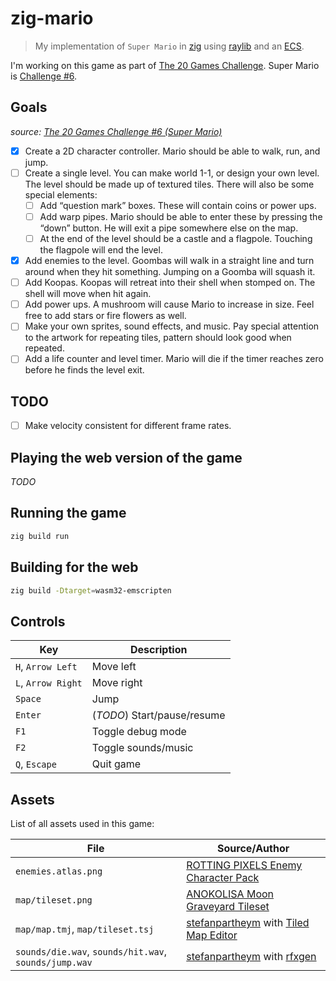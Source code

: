 # zig-mario

> My implementation of `Super Mario` in [zig](https://ziglang.org/) using [raylib](https://github.com/Not-Nik/raylib-zig) and an [ECS](https://github.com/prime31/zig-ecs).

I'm working on this game as part of [The 20 Games Challenge](https://20_games_challenge.gitlab.io/). Super Mario is [Challenge #6](https://20_games_challenge.gitlab.io/challenge/#6).

## Goals

_source: [The 20 Games Challenge #6 (Super Mario)](https://20_games_challenge.gitlab.io/challenge/#6)_

- [x] Create a 2D character controller. Mario should be able to walk, run, and jump.
- [ ] Create a single level. You can make world 1-1, or design your own level. The level should be made up of textured tiles. There will also be some special elements:
  - [ ] Add “question mark” boxes. These will contain coins or power ups.
  - [ ] Add warp pipes. Mario should be able to enter these by pressing the “down” button. He will exit a pipe somewhere else on the map.
  - [ ] At the end of the level should be a castle and a flagpole. Touching the flagpole will end the level.
- [x] Add enemies to the level. Goombas will walk in a straight line and turn around when they hit something. Jumping on a Goomba will squash it.
- [ ] Add Koopas. Koopas will retreat into their shell when stomped on. The shell will move when hit again.
- [ ] Add power ups. A mushroom will cause Mario to increase in size. Feel free to add stars or fire flowers as well.
- [ ] Make your own sprites, sound effects, and music. Pay special attention to the artwork for repeating tiles, pattern should look good when repeated.
- [ ] Add a life counter and level timer. Mario will die if the timer reaches zero before he finds the level exit.

## TODO

- [ ] Make velocity consistent for different frame rates.

## Playing the web version of the game

_TODO_

## Running the game

```sh
zig build run
```

## Building for the web

```sh
zig build -Dtarget=wasm32-emscripten
```

## Controls

| Key                | Description                 |
| ------------------ | --------------------------- |
| `H`, `Arrow Left`  | Move left                   |
| `L`, `Arrow Right` | Move right                  |
| `Space`            | Jump                        |
| `Enter`            | (_TODO_) Start/pause/resume |
| `F1`               | Toggle debug mode           |
| `F2`               | Toggle sounds/music         |
| `Q`, `Escape`      | Quit game                   |

## Assets

List of all assets used in this game:

| File                                                  | Source/Author                                                                                           |
| ----------------------------------------------------- | ------------------------------------------------------------------------------------------------------- |
| `enemies.atlas.png`                                   | [ROTTING PIXELS Enemy Character Pack](https://rottingpixels.itch.io/enemy-characters-pack-free)         |
| `map/tileset.png`                                     | [ANOKOLISA Moon Graveyard Tileset](https://anokolisa.itch.io/moon-graveyard)                            |
| `map/map.tmj`, `map/tileset.tsj`                      | [stefanpartheym](https://github.com/stefanpartheym) with [Tiled Map Editor](https://www.mapeditor.org/) |
| `sounds/die.wav`, `sounds/hit.wav`, `sounds/jump.wav` | [stefanpartheym](https://github.com/stefanpartheym) with [rfxgen](https://raylibtech.itch.io/rfxgen)    |
